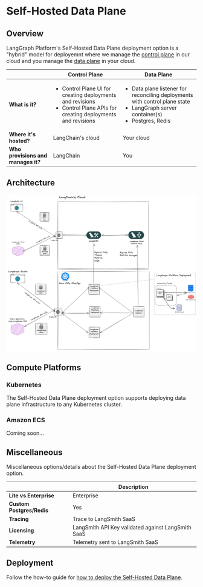 # Self-Hosted Data Plane

## Overview

LangGraph Platform's Self-Hosted Data Plane deployment option is a "hybrid" model for deployemnt where we manage the [control plane](./langgraph_control_plane.md) in our cloud and you manage the [data plane](./langgraph_data_plane.md) in your cloud.

|                   | Control Plane     | Data Plane |
|-------------------|-------------------|------------|
| **What is it?** | <ul><li>Control Plane UI for creating deployments and revisions</li><li>Control Plane APIs for creating deployments and revisions</li></ul> | <ul><li>Data plane listener for reconciling deployments with control plane state</li><li>LangGraph server container(s)</li><li>Postgres, Redis</li></ul> |
| **Where it's hosted?** | LangChain's cloud | Your cloud |
| **Who provisions and manages it?** | LangChain | You |

## Architecture

![Self-Hosted Data Plane Architecture](./img/self_hosted_data_plane_architecture.png)

## Compute Platforms

### Kubernetes

The Self-Hosted Data Plane deployment option supports deploying data plane infrastructure to any Kubernetes cluster.

### Amazon ECS

Coming soon...

## Miscellaneous

Miscellaneous options/details about the Self-Hosted Data Plane deployment option.

|                   | Description |
|-------------------|-------------|
| **Lite vs Enterprise** | Enterprise |
| **Custom Postgres/Redis** | Yes |
| **Tracing** | Trace to LangSmith SaaS |
| **Licensing** | LangSmith API Key validated against LangSmith SaaS |
| **Telemetry** | Telemetry sent to LangSmith SaaS |

## Deployment

Follow the how-to guide for [how to deploy the Self-Hosted Data Plane](../cloud/deployment/self_hosted_data_plane.md).
